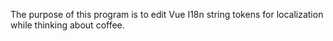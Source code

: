The purpose of this program is to edit Vue I18n string tokens for localization while thinking about coffee.
